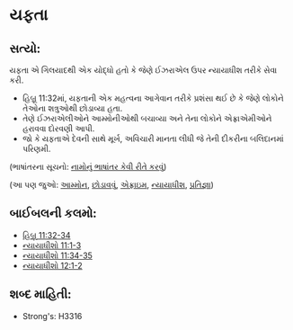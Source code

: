 # યફતા

## સત્યો: 

યફતા એ ગિલયાદથી એક યોદ્ધો હતો કે જેણે ઈઝરાએલ ઉપર ન્યાયાધીશ તરીકે સેવા કરી.

* હિબ્રૂ 11:32માં, યફતાની એક મહત્વના આગેવાન તરીકે પ્રશંસા થઈ છે કે જેણે લોકોને તેઓના શત્રુઓથી છોડાવ્યા હતા.
* તેણે ઈઝરાએલીઓને આમ્મોનીઓથી બચાવ્યા અને તેના લોકોને એફ્રાએમીઓને હરાવવા દોરવણી આપી.
* જો કે યફતાએ દેવની સાથે મૂર્ખ, અવિચારી માનતા લીધી જે તેની દીકરીના બલિદાનમાં પરિણમી.

(ભાષાંતરના સૂચનો: [નામોનું ભાષાંતર કેવી રીતે કરવું](rc://gu/ta/man/translate/translate-names))

(આ પણ જુઓ: [આમ્મોન](../names/ammon.md), [છોડાવવું](../other/deliverer.md), [એફ્રાઇમ](../names/ephraim.md), [ન્યાયાધીશ](../other/judgeposition.md), [પ્રતિજ્ઞા](../kt/vow.md))

## બાઈબલની કલમો: 

* [હિબ્રૂ 11:32-34](rc://gu/tn/help/heb/11/32)
* [ન્યાયાધીશો 11:1-3](rc://gu/tn/help/jdg/11/01)
* [ન્યાયાધીશો 11:34-35](rc://gu/tn/help/jdg/11/34)
* [ન્યાયાધીશો 12:1-2](rc://gu/tn/help/jdg/12/01)

## શબ્દ માહિતી: 

* Strong's: H3316
